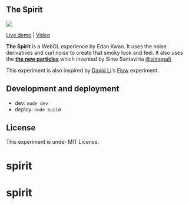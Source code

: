 ## The Spirit

![](https://raw.githubusercontent.com/edankwan/The-Spirit/master/app/images/screenshot.jpg)

[Live demo](http://www.edankwan.com/experiments/the-spirit/) | [Video](https://www.youtube.com/watch?v=lcHAtTGzQE8)

**The Spirit** is a WebGL experience by Edan Kwan. It uses the noise derivatives and curl noise to create that smoky look and feel. It also uses the **[the new particles](http://www.simppa.fi/blog/the-new-particle/)** which invented by Simo Santavirta [@simppafi](https://twitter.com/simppafi)

This experiment is also inspired by [David Li](http://david.li/)'s [Flow](http://david.li/flow/) experiment.

## Development and deployment
- dev: `node dev`
- deploy: `node build`

## License
This experiment is under MIT License.

# spirit
# spirit
